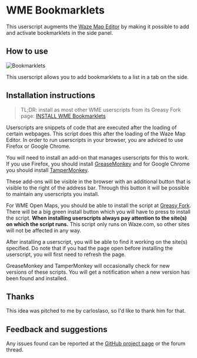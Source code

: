 # WME Bookmarklets

This userscript augments the [Waze Map Editor](https://www.waze.com/editor/) by making it possible to add and activate bookmarklets in the side panel.

## How to use

![Bookmarklets](https://tomputtemans.com/waze-scripts/images/Bookmarklet-sidebar.png)

This userscript allows you to add bookmarklets to a list in a tab on the side.

## Installation instructions

> TL;DR: install as most other WME userscripts from its Greasy Fork page: [INSTALL WME Bookmarklets](https://greasyfork.org/nl/scripts/20379-wme-bookmarklets)

Userscripts are snippets of code that are executed after the loading of certain webpages. This script does this after the loading of the Waze Map Editor. In order to run userscripts in your browser, you are adviced to use Firefox or Google Chrome.

You will need to install an add-on that manages userscripts for this to work. If you use Firefox, you should install [GreaseMonkey](https://addons.mozilla.org/firefox/addon/greasemonkey/) and for Google Chrome you should install [TamperMonkey](https://chrome.google.com/webstore/detail/tampermonkey/dhdgffkkebhmkfjojejmpbldmpobfkfo).

These add-ons will be visible in the browser with an additional button that is visible to the right of the address bar. Through this button it will be possible to maintain any userscripts you install.

For WME Open Maps, you should be able to install the script at [Greasy Fork](https://greasyfork.org/nl/scripts/20379-wme-bookmarklets). There will be a big green install button which you will have to press to install the script.
__When installing userscripts always pay attention to the site(s) on which the script runs.__ This script only runs on Waze.com, so other sites will not be affected in any way.

After installing a userscript, you will be able to find it working on the site(s) specified. Do note that if you had the page open before installing the userscript, you will first need to refresh the page.

GreaseMonkey and TamperMonkey will occasionally check for new versions of these scripts. You will get a notification when a new version has been found and installed.

## Thanks

This idea was pitched to me by carloslaso, so I'd like to thank him for that.

## Feedback and suggestions

Any issues found can be reported at the [GitHub project page](https://github.com/Glodenox/wme-bookmarklets/issues) or the forum thread.
